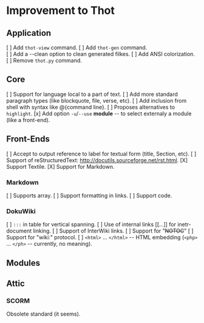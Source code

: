 # Improvement to Thot

## Application

  [ ] Add ``thot-view`` command.
  [ ] Add ``thot-gen`` command.  
  [ ] Add a --clean option to clean generated filkes.
  [ ] Add ANSI colorization.
  [ ] Remove ``thot.py`` command.  

## Core

  [ ] Support for language local to a part of text.
  [ ] Add more standard paragraph types (like blockquote, file, verse, etc).
  [ ] Add inclusion from shell with syntax like @{command line}.
  [ ] Proposes alternatives to ``highlight``.
  [x] Add option ``-u``/``--use`` __module__ -- to select externaly a module (like a front-end).


## Front-Ends

  [ ] Accept to output reference to label for textual form (title, Section, etc).
  [ ] Support of reStructuredText: http://docutils.sourceforge.net/rst.html.
  [X] Support Textile.
  [X] Support for Markdown.

### Markdown

  [ ] Supports array.
  [ ] Support formatting in links.
  [ ] Support code.

### DokuWiki

  [ ] ``:::`` in table for vertical spanning.
  [ ] Use of internal links [[...]] for inetr-document linking.
  [ ] Support of InterWiki links.
  [ ] Support for "~~NOTOC~~"
  [ ] Support for "wiki:" protocol.
  [ ] ``<html>`` ... ``</html>`` -- HTML embedding (``<php>`` ... ``</ph>`` -- currently, no meaning).


## Modules

## Attic

### SCORM

Obsolete standard (it seems).

